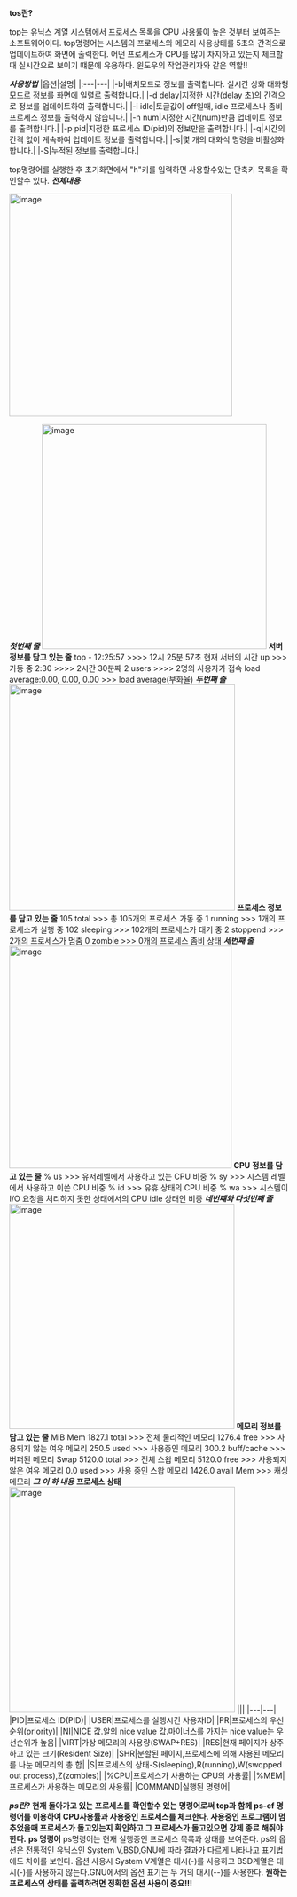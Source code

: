 **tos란?**

top는 유닉스 계열 시스템에서 프로세스 목록을 CPU 사용률이 높은 것부터 보여주는 소프트웨어이다.
top명령어는 시스템의 프로세스와 메모리 사용상태를 5초의 간격으로 업데이트하여 화면에 출력한다.
어떤 프로세스가 CPU를 많이 차지하고 있는지 체크할때 실시간으로 보이기 떄문에 유용하다.
윈도우의 작업관리자와 같은 역할!!


***사용방법***
|옵션|설명|
|:---|---|
|-b|배치모드로 정보를 출력합니다. 실시간 상화 대화형모드로 정보를 화면에 일렬로 출력합니다.|
|-d delay|지정한 시간(delay 초)의 간격으로 정보를 업데이트하여 출력합니다.|
|-i idle|토글값이 off일때, idle 프로세스나 좀비 프로세스 정보를 출력하지 않습니다.|
|-n num|지정한 시간(num)만큼 업데이트 정보를 출력합니다.|
|-p pid|지정한 프로세스 ID(pid)의 정보만을 출력합니다.|
|-q|시간의 간격 없이 계속하여 업데이트 정보를 출력합니다.|
|-s|몇 개의 대화식 명령을 비활성화 합니다.|
|-S|누적된 정보를 출력합니다.|

top명령어를 실행한 후 초기화면에서 "h"키를 입력하면 사용할수있는 단축키 목록을 확인할수 있다.
***전체내용***

<img width="402" alt="image" src="https://user-images.githubusercontent.com/106620115/171995545-a203e23d-8bbb-4a87-981b-5b9360f172e1.png">

***첫번째 줄***
<img width="405" alt="image" src="https://user-images.githubusercontent.com/106620115/171995608-436d1c4c-b966-4139-b0e6-34981c0d86f8.png">
**서버 정보를 담고 있는 줄**
top - 12:25:57 >>>> 12시 25분 57초 현재 서버의 시간
up >>> 가동 중
2:30 >>>> 2시간 30분째
2 users >>>> 2명의 사용자가 접속
load average:0.00, 0.00, 0.00 >>> load average(부화율)
***두번째 줄***
<img width="407" alt="image" src="https://user-images.githubusercontent.com/106620115/171995752-2aab4901-731a-468d-bbdb-de13e06ad0d6.png">
**프로세스 정보를 담고 있는 줄**
105 total >>> 총 105개의 프로세스 가동 중
1 running >>> 1개의 프로세스가 실행 중
102 sleeping >>> 102개의 프로세스가 대기 중
2 stoppend >>> 2개의 프로세스가 멈춤
0 zombie >>> 0개의 프로세스 좀비 상태
***세번째 줄***
<img width="401" alt="image" src="https://user-images.githubusercontent.com/106620115/171995870-d65d864c-e8b7-4f6a-be54-30d42a3c5bff.png">
**CPU 정보를 담고 있는 줄**
% us >>> 유저레벨에서 사용하고 있는 CPU 비중
% sy >>> 시스템 레벨에서 사용하고 이쓴 CPU 비중
% id >>> 유휴 상태의 CPU 비중
% wa >>> 시스템이 I/O 요청을 처리하지 못한 상태에서의 CPU idle 상태인 비중
***네번쨰와 다섯번째 줄***
<img width="406" alt="image" src="https://user-images.githubusercontent.com/106620115/171995982-95c8d617-abc1-4669-9055-9ac58d852ca4.png">
**메모리 정보를 담고 있는 줄**
MiB Mem
1827.1 total >>> 전체 물리적인 메모리
1276.4 free >>> 사용되지 않는 여유 메모리
250.5 used >>> 사용중인 메모리
300.2 buff/cache >>> 버퍼된 메모리
Swap
5120.0 total >>> 전체 스왑 메모리
5120.0 free >>> 사용되지 않은 여유 메모리
0.0 used >>> 사용 중인 스왑 메모리
1426.0 avail Mem >>> 캐싱메모리
***그 이 하 내용***
**프로세스 상태**
<img width="407" alt="image" src="https://user-images.githubusercontent.com/106620115/171996307-864fbd84-dfec-4f71-951e-ee70c1847a04.png">
|||
|---|---|
|PID|프로세스 ID(PID)|
|USER|프로세스를 실행시킨 사용자ID|
|PR|프로세스의 우선순위(priority)|
|NI|NICE 값.알의 nice value 값.마이너스를 가지는 nice value는 우선순위가 높음|
|VIRT|가상 메모리의 사용량(SWAP+RES)|
|RES|현재 페이지가 상주하고 있는 크기(Resident Size)|
|SHR|분할된 페이지,프로세스에 의해 사용된 메모리를 나눈 메모리의 총 합|
|S|프로세스의 상태-S(sleeping),R(running),W(swqpped out process),Z(zombies)|
|%CPU|프로세스가 사용하는 CPU의 사용률|
|%MEM|프로세스가 사용하는 메모리의 사용률|
|COMMAND|실행된 명령어|

***ps란?***
**현재 돌아가고 있는 프로세스를 확인할수 있는 명령어로써 top과 함께 ps-ef 명령어를 이용하여 CPU사용률과 사용중인 프로세스를 체크한다.
사용중인 프로그램이 멈추었을때 프로세스가 돌고있는지 확인하고 그 프로세스가 돌고있으면 강제 종료 해줘야한다.**
**ps 명령어**
ps명령어는 현재 실행중인 프로세스 목록과 상태를 보여준다.
ps의 옵션은 전통적인 유닉스인 System V,BSD,GNU에 따라 결과가 다르게 나타나고 표기법에도 차이를 보인다.
옵션 사용시 System V계열은 대시(-)를 사용하고 BSD계열은 대시(-)를 사용하지 않는다.GNU에서의 옵션 표기는 두 개의 대시(--)를 사용한다.
**원하는 프로세스의 상태를 출력하려면 정확한 옵션 사용이 중요!!!**



